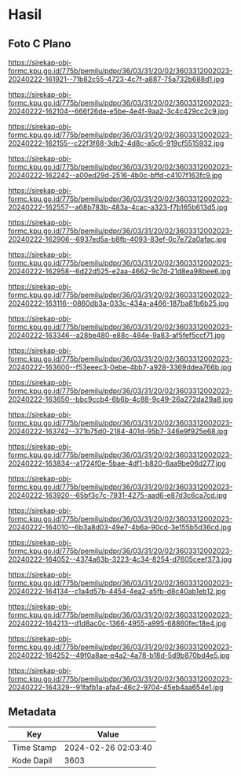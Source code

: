 # Hasil

## Foto C Plano

https://sirekap-obj-formc.kpu.go.id/775b/pemilu/pdpr/36/03/31/20/02/3603312002023-20240222-161921--71b82c55-4723-4c7f-a887-75a732b688d1.jpg

https://sirekap-obj-formc.kpu.go.id/775b/pemilu/pdpr/36/03/31/20/02/3603312002023-20240222-162104--666f26de-e5be-4e4f-9aa2-3c4c429cc2c9.jpg

https://sirekap-obj-formc.kpu.go.id/775b/pemilu/pdpr/36/03/31/20/02/3603312002023-20240222-162155--c22f3f68-3db2-4d8c-a5c6-919cf5515932.jpg

https://sirekap-obj-formc.kpu.go.id/775b/pemilu/pdpr/36/03/31/20/02/3603312002023-20240222-162242--a00ed29d-2516-4b0c-bffd-c4107f163fc9.jpg

https://sirekap-obj-formc.kpu.go.id/775b/pemilu/pdpr/36/03/31/20/02/3603312002023-20240222-162557--a68b783b-483a-4cac-a323-f7b165b613d5.jpg

https://sirekap-obj-formc.kpu.go.id/775b/pemilu/pdpr/36/03/31/20/02/3603312002023-20240222-162906--6937ed5a-b8fb-4093-83ef-0c7e72a0afac.jpg

https://sirekap-obj-formc.kpu.go.id/775b/pemilu/pdpr/36/03/31/20/02/3603312002023-20240222-162958--6d22d525-e2aa-4662-9c7d-21d8ea98bee6.jpg

https://sirekap-obj-formc.kpu.go.id/775b/pemilu/pdpr/36/03/31/20/02/3603312002023-20240222-163116--0860db3a-033c-434a-a466-187ba81b6b25.jpg

https://sirekap-obj-formc.kpu.go.id/775b/pemilu/pdpr/36/03/31/20/02/3603312002023-20240222-163346--a28be480-e88c-484e-9a83-af5fef5ccf71.jpg

https://sirekap-obj-formc.kpu.go.id/775b/pemilu/pdpr/36/03/31/20/02/3603312002023-20240222-163600--f53eeec3-0ebe-4bb7-a928-3369ddea766b.jpg

https://sirekap-obj-formc.kpu.go.id/775b/pemilu/pdpr/36/03/31/20/02/3603312002023-20240222-163650--bbc9ccb4-6b6b-4c88-9c49-26a272da29a8.jpg

https://sirekap-obj-formc.kpu.go.id/775b/pemilu/pdpr/36/03/31/20/02/3603312002023-20240222-163742--371b75d0-2184-401d-95b7-346e9f925e68.jpg

https://sirekap-obj-formc.kpu.go.id/775b/pemilu/pdpr/36/03/31/20/02/3603312002023-20240222-163834--a1724f0e-5bae-4df1-b820-6aa9be06d277.jpg

https://sirekap-obj-formc.kpu.go.id/775b/pemilu/pdpr/36/03/31/20/02/3603312002023-20240222-163920--65bf3c7c-7931-4275-aad6-e87d3c6ca7cd.jpg

https://sirekap-obj-formc.kpu.go.id/775b/pemilu/pdpr/36/03/31/20/02/3603312002023-20240222-164010--6b3a8d03-49e7-4b6a-90cd-3e155b5d36cd.jpg

https://sirekap-obj-formc.kpu.go.id/775b/pemilu/pdpr/36/03/31/20/02/3603312002023-20240222-164052--4374a63b-3223-4c34-8254-d7605ceef373.jpg

https://sirekap-obj-formc.kpu.go.id/775b/pemilu/pdpr/36/03/31/20/02/3603312002023-20240222-164134--c1a4d57b-4454-4ea2-a5fb-d8c40ab1eb12.jpg

https://sirekap-obj-formc.kpu.go.id/775b/pemilu/pdpr/36/03/31/20/02/3603312002023-20240222-164213--d1d8ac0c-1366-4955-a995-68860fec18e4.jpg

https://sirekap-obj-formc.kpu.go.id/775b/pemilu/pdpr/36/03/31/20/02/3603312002023-20240222-164252--49f0a8ae-e4a2-4a78-b18d-5d9b870bd4e5.jpg

https://sirekap-obj-formc.kpu.go.id/775b/pemilu/pdpr/36/03/31/20/02/3603312002023-20240222-164329--91fafb1a-afa4-46c2-9704-45eb4aa654e1.jpg


## Metadata

| Key        | Value               |
| ---------- | ------------------- |
| Time Stamp | 2024-02-26 02:03:40 |
| Kode Dapil | 3603                |



